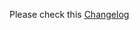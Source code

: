 Please check this [Changelog](https://github.com/linuxserver/docker-heimdall/releases/tag/v2.6.1-ls269)
